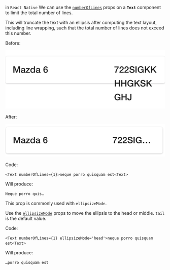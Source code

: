 
in `React Native` We can use the [`numberOfLines`](https://facebook.github.io/react-native/docs/text.html#numberoflines "numberOfLines") props  on a **`Text`** component to limit the total number of lines. 

This will truncate the text with an ellipsis after computing the text layout, including line wrapping, such that the total number of lines does not exceed this number.

Before:

![alt text](./img/overhang.png "text too long")

After:

![alt text](./img/ellipsis.png "text ellipsis")


Code:
```React
<Text numberOfLines={1}>neque porro quisquam est<Text>
```
Will produce:
```
Neque porro quis…
```

This prop is commonly used with `ellipsizeMode`.

Use the [`ellipsizeMode`](https://facebook.github.io/react-native/docs/text.html#ellipsizemode) props to move the ellipsis to the head or middle. `tail` is the default value.

Code:
```React
<Text numberOfLines={1} ellipsizeMode='head'>neque porro quisquam est<Text>
```
Will produce:
```
…porro quisquam est
```
